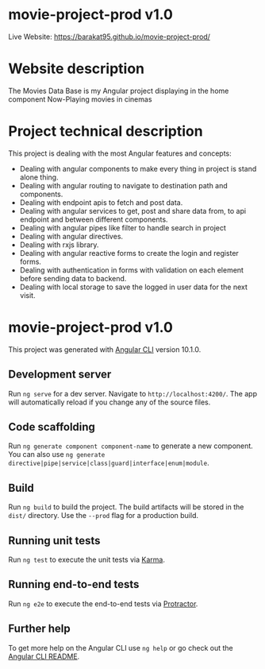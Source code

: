 # movie-project-prod v1.0
Live Website: https://barakat95.github.io/movie-project-prod/

# Website description

The Movies Data Base is my Angular project displaying in the home component Now-Playing movies in cinemas

# Project technical description

This project is dealing with the most Angular features and concepts:
- Dealing with angular components to make every thing in project is stand alone thing.
- Dealing with angular routing to navigate to destination path and components.
- Dealing with endpoint apis to fetch and post data.
- Dealing with angular services to get, post and share data from, to api endpoint and between different components.
- Dealing with angular pipes like filter to handle search in project
- Dealing with angular directives.
- Dealing with rxjs library.
- Dealing with angular reactive forms to create the login and register forms.
- Dealing with authentication in forms with validation on each element before sending data to backend.
- Dealing with local storage to save the logged in user data for the next visit.

# movie-project-prod v1.0
This project was generated with [Angular CLI](https://github.com/angular/angular-cli) version 10.1.0.

## Development server

Run `ng serve` for a dev server. Navigate to `http://localhost:4200/`. The app will automatically reload if you change any of the source files.

## Code scaffolding

Run `ng generate component component-name` to generate a new component. You can also use `ng generate directive|pipe|service|class|guard|interface|enum|module`.

## Build

Run `ng build` to build the project. The build artifacts will be stored in the `dist/` directory. Use the `--prod` flag for a production build.

## Running unit tests

Run `ng test` to execute the unit tests via [Karma](https://karma-runner.github.io).

## Running end-to-end tests

Run `ng e2e` to execute the end-to-end tests via [Protractor](http://www.protractortest.org/).

## Further help

To get more help on the Angular CLI use `ng help` or go check out the [Angular CLI README](https://github.com/angular/angular-cli/blob/master/README.md).
